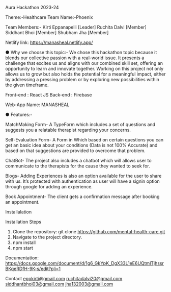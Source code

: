 Aura Hackathon 2023-24

Theme:-Healthcare                                                                  Team Name:-Phoenix

Team Members:-
Kirti Eppanapelli [Leader]
Ruchita Dalvi [Member]
Siddhant Bhoi [Member]
Shubham Jha [Member]

Netlify link: https://manasheal.netlify.app/

●	Why we choose this topic:-
We chose this hackathon topic because it blends our collective passion with a real-world issue. It presents a challenge that excites us and aligns with our combined skill set, offering an opportunity to learn and innovate together. Working on this project not only allows us to grow but also holds the potential for a meaningful impact, either by addressing a pressing problem or by exploring new possibilities within the given timeframe.


Front-end : React JS 
Back-end : Firebase


Web-App Name: MANASHEAL

 


●	Features:-

MatchMaking Form- A TypeForm which includes a set of questions and suggests you a relatable therapist regarding your concerns.

Self-Evaluation Form- A Form in Which based on certain questions you can get an basic idea about your conditions (Data is not 100% Accurate) and based on that suggestions are provided to overcome that problem. 
 
ChatBot- The project also includes a chatbot which will allows user to communicate to the therapists for the cause they wanted to seek for.
 
Blogs- Adding Experiences is also an option available for the user to share with us. It’s protected with authentication as user will have a signin option through google for adding an experience.

Book Appointment- The client gets a confirmation message after booking an appointment.


Installalation

Installation Steps
1.	Clone the repository: git clone https://github.com/mental-health-care.git
2.	Navigate to the project directory.
3.	npm install
4.	npm start

Documentation: https://docs.google.com/document/d/1g6_GkYpK_DgX33L1eE6UQtmlTjhssrBKqeRDfH-9K-s/edit?pli=1
   
Contact
eppkirti@gmail.com
ruchitadalvi20@gmail.com
siddhantbhoi03@gmail.com
jha132003@gmail.com 




